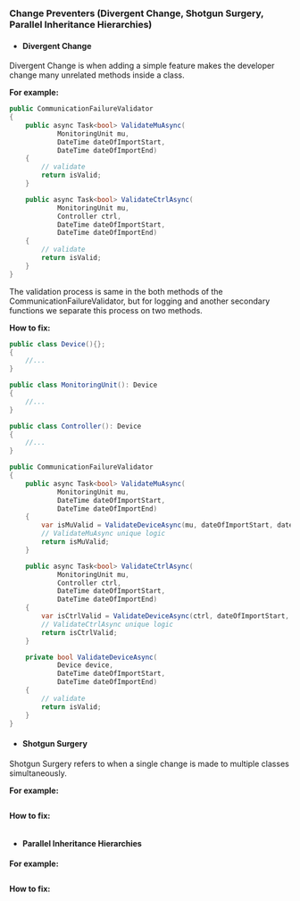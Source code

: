 ### Change Preventers (Divergent Change, Shotgun Surgery, Parallel Inheritance Hierarchies)
- #### Divergent Change

Divergent Change is when adding a simple feature makes the developer change many unrelated methods inside a class.

**For example:**

```csharp
public CommunicationFailureValidator
{
    public async Task<bool> ValidateMuAsync(
            MonitoringUnit mu,
            DateTime dateOfImportStart,
            DateTime dateOfImportEnd)
    {
        // validate
        return isValid;
    }

    public async Task<bool> ValidateCtrlAsync(
            MonitoringUnit mu,
            Controller ctrl,
            DateTime dateOfImportStart,
            DateTime dateOfImportEnd)
    {
        // validate
        return isValid;
    }
}
```
The validation process is same in the both methods of the CommunicationFailureValidator, but for logging and another secondary functions we separate this process on two methods.

**How to fix:**

```csharp
public class Device(){};
{
    //...
}

public class MonitoringUnit(): Device
{
    //...
}

public class Controller(): Device
{
    //...
}

public CommunicationFailureValidator
{
    public async Task<bool> ValidateMuAsync(
            MonitoringUnit mu,
            DateTime dateOfImportStart,
            DateTime dateOfImportEnd)
    {
        var isMuValid = ValidateDeviceAsync(mu, dateOfImportStart, dateOfImportEnd);
        // ValidateMuAsync unique logic 
        return isMuValid;
    }

    public async Task<bool> ValidateCtrlAsync(
            MonitoringUnit mu,
            Controller ctrl,
            DateTime dateOfImportStart,
            DateTime dateOfImportEnd)
    {
        var isCtrlValid = ValidateDeviceAsync(ctrl, dateOfImportStart, dateOfImportEnd);
        // ValidateCtrlAsync unique logic 
        return isCtrlValid;
    }

    private bool ValidateDeviceAsync(
            Device device,
            DateTime dateOfImportStart,
            DateTime dateOfImportEnd)
    {
        // validate
        return isValid;
    }
}
```

- #### Shotgun Surgery
Shotgun Surgery refers to when a single change is made to multiple classes simultaneously.

**For example:**

```csharp
```

**How to fix:**


```csharp
```

- #### Parallel Inheritance Hierarchies

**For example:**

```csharp
```

**How to fix:**


```csharp
```
